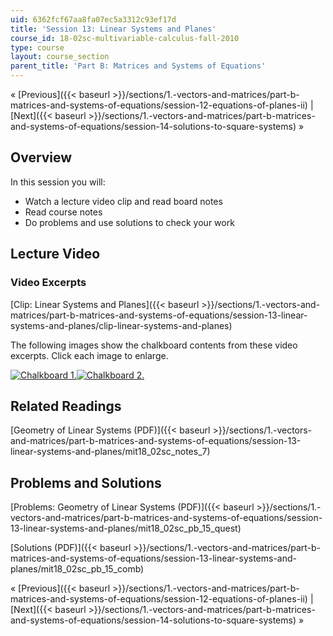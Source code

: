 ```yaml
---
uid: 6362fcf67aa8fa07ec5a3312c93ef17d
title: 'Session 13: Linear Systems and Planes'
course_id: 18-02sc-multivariable-calculus-fall-2010
type: course
layout: course_section
parent_title: 'Part B: Matrices and Systems of Equations'
---
```


« [Previous]({{< baseurl >}}/sections/1.-vectors-and-matrices/part-b-matrices-and-systems-of-equations/session-12-equations-of-planes-ii) | [Next]({{< baseurl >}}/sections/1.-vectors-and-matrices/part-b-matrices-and-systems-of-equations/session-14-solutions-to-square-systems) »

Overview
--------

In this session you will:

*   Watch a lecture video clip and read board notes
*   Read course notes
*   Do problems and use solutions to check your work

Lecture Video
-------------

### Video Excerpts

[Clip: Linear Systems and Planes]({{< baseurl >}}/sections/1.-vectors-and-matrices/part-b-matrices-and-systems-of-equations/session-13-linear-systems-and-planes/clip-linear-systems-and-planes)

The following images show the chalkboard contents from these video excerpts. Click each image to enlarge.

[![Chalkboard 1.](https://open-learning-course-data-production.s3.amazonaws.com/18-02sc-multivariable-calculus-fall-2010/51b535643b67ea7214742643ee4eab27_MIT18_02SC_L4Brds_6a.png)](https://open-learning-course-data-production.s3.amazonaws.com/18-02sc-multivariable-calculus-fall-2010/c23e078ab2a92828d37e888687b2857a_MIT18_02SC_L4Brds_6.png "Open in a new window.")[![Chalkboard 2.](https://open-learning-course-data-production.s3.amazonaws.com/18-02sc-multivariable-calculus-fall-2010/1d679cd6f96dd7d13c294860465c1b39_MIT18_02SC_L4Brds_7a.png)](https://open-learning-course-data-production.s3.amazonaws.com/18-02sc-multivariable-calculus-fall-2010/d7d4033bee254aef3a1feab526dedeb4_MIT18_02SC_L4Brds_7.png "Open in a new window.")

Related Readings
----------------

[Geometry of Linear Systems (PDF)]({{< baseurl >}}/sections/1.-vectors-and-matrices/part-b-matrices-and-systems-of-equations/session-13-linear-systems-and-planes/mit18_02sc_notes_7)

Problems and Solutions
----------------------

[Problems: Geometry of Linear Systems (PDF)]({{< baseurl >}}/sections/1.-vectors-and-matrices/part-b-matrices-and-systems-of-equations/session-13-linear-systems-and-planes/mit18_02sc_pb_15_quest)

[Solutions (PDF)]({{< baseurl >}}/sections/1.-vectors-and-matrices/part-b-matrices-and-systems-of-equations/session-13-linear-systems-and-planes/mit18_02sc_pb_15_comb)

« [Previous]({{< baseurl >}}/sections/1.-vectors-and-matrices/part-b-matrices-and-systems-of-equations/session-12-equations-of-planes-ii) | [Next]({{< baseurl >}}/sections/1.-vectors-and-matrices/part-b-matrices-and-systems-of-equations/session-14-solutions-to-square-systems) »